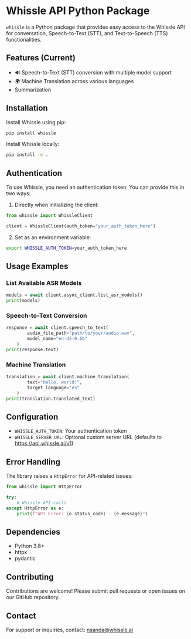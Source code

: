# Whissle API Python Package

`whissle` is a Python package that provides easy access to the Whissle API for conversation, Speech-to-Text (STT), and Text-to-Speech (TTS) functionalities.

## Features (Current)

- 🔊 Speech-to-Text (STT) conversion with multiple model support
- 🌍 Machine Translation across various languages
- Summarization

## Installation

Install Whissle using pip:

```bash
pip install whissle
```

Install Whissle locally:

```bash
pip install -e .
```

## Authentication

To use Whissle, you need an authentication token. You can provide this in two ways:

1. Directly when initializing the client:
```python
from whissle import WhissleClient

client = WhissleClient(auth_token="your_auth_token_here")
```

2. Set as an environment variable:
```bash
export WHISSLE_AUTH_TOKEN=your_auth_token_here
```

## Usage Examples

### List Available ASR Models

```python
models = await client.async_client.list_asr_models()
print(models)
```

### Speech-to-Text Conversion

```python
response = await client.speech_to_text(
        audio_file_path="path/to/your/audio.wav",
        model_name="en-US-0.6b"
    )
print(response.text)
```

### Machine Translation

```python
translation = await client.machine_translation(
        text="Hello, world!",
        target_language="es"
    )
print(translation.translated_text)
```

## Configuration

- `WHISSLE_AUTH_TOKEN`: Your authentication token
- `WHISSLE_SERVER_URL`: Optional custom server URL (defaults to https://api.whissle.ai/v1)

## Error Handling

The library raises a `HttpError` for API-related issues:

```python
from whissle import HttpError

try:
    # Whissle API calls
except HttpError as e:
    print(f"API Error: {e.status_code} - {e.message}")
```

## Dependencies

- Python 3.8+
- httpx
- pydantic

## Contributing

Contributions are welcome! Please submit pull requests or open issues on our GitHub repository.

## Contact

For support or inquiries, contact: nsanda@whissle.ai
